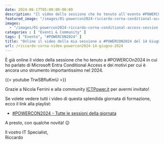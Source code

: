 ```yaml
---
date: 2024-06-17T05:00:00-00:00
description: "Il video della sessione che ho tenuto all'evento #POWERCON2024, in cui ho parlato di Microsoft Entra Conditional Access e dei motivi per cui è ancora importante nel 2024."
featured_image: "/images/01-powercon2024-riccardo-corna-conditional-access-session.jpg"
images:
  - "/images/01-powercon2024-riccardo-corna-conditional-access-session.jpg"
categories : [ "Eventi & Community" ]
tags: [ "Evento", "#POWERCON2024" ]
title: "Online il video della mia sessione a #POWERCON2024 del 14 Giugno 2024"
url: /riccardo-corna-video-powercon2024-14-giugno-2024
---
```

È già online il video della sessione che ho tenuto a #POWERCOn2024 in cui ho parlato di Microsoft Entra Conditional Access e dei motivi per cui è ancora uno strumento importantissimo nel 2024.

{{< youtube TrwSBfluKmU >}}

Grazie a Nicola Ferrini e alla community [ICTPower.it](https://www.ictpower.it) per avermi invitato!

Se volete vedere tutti i video di questa splendida giornata di formazione, ecco il link alla playlist:
- [#POWERCON2024 - Tutte le sessioni della giornata](https://www.youtube.com/playlist?list=PLfP419F2j8HgQ0ym5Al13MyKD-xWnqg9l)

A presto, con qualche novità! 😉

Il vostro IT Specialist,  
Riccardo


